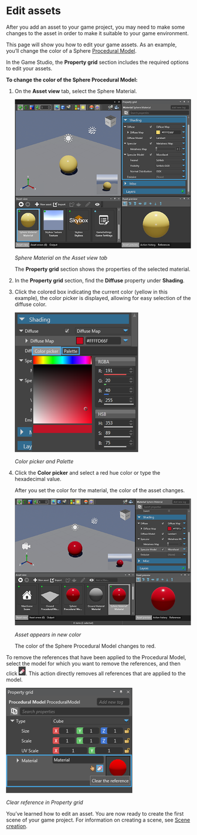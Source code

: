 # Edit assets

After you add an asset to your game project, you may need to make some changes to the asset in order to make it suitable to your game environment.

This page will show you how to edit your game assets. As an example, you’ll change the color of a Sphere [Procedural Model](xref:procedural-model).

In the Game Studio, the **Property grid** section includes the required options to edit your assets.

**To change the color of the Sphere Procedural Model:**

 1. On the **Asset view** tab, select the Sphere Material.
 
	![Sphere Material on the Asset view tab](media/edit-asset-sphere-material-asset-view-tab.png)

	_Sphere Material on the Asset view tab_
	
	The **Property grid** section shows the properties of the selected material.

 2. In the **Property grid** section, find the **Diffuse** property under **Shading**.
 
 3. Click the colored box indicating the current color (yellow in this example), the color picker is displayed, allowing for easy selection of the diffuse color.
 
	![Color picker and Palette](media/edit-asset-color-picker-palette-diffuse.png)	
 
 	_Color picker and Palette_
	
 4. Click the **Color picker** and select a red hue color or type the hexadecimal value.
	
	After you set the color for the material, the color of the asset changes.
	
	![Asset appears in new color](media/edit-asset-color-change-selected-asset.png)

	_Asset appears in new color_
 
	The color of the Sphere Procedural Model changes to red.
	
	
To remove the references that have been applied to the Procedural Model, select the model for which you want to remove the references, and then click ![clear icon](media/edit-asset-clear-reference.png). This action directly removes all references that are applied to the model.

![Clear reference in Property grid](media/edit-asset-clear-reference-property-grid.png)
 
_Clear reference in Property grid_
	
You’ve learned how to edit an asset. You are now ready to create the first scene of your game project. For information on creating a scene, see [Scene creation](scene-creation.md).